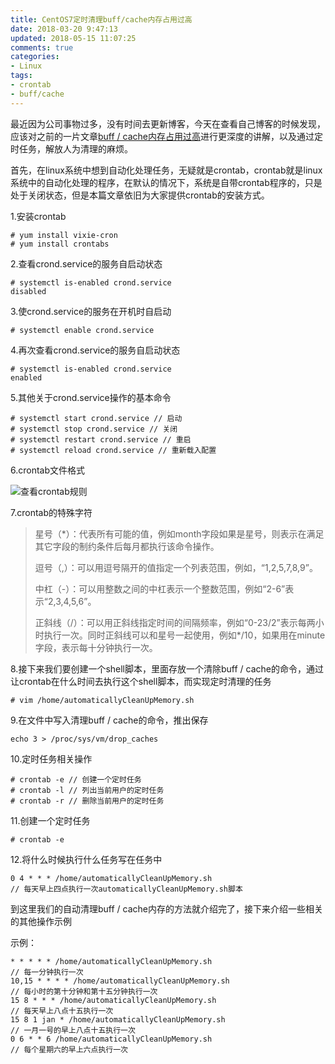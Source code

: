 ```yaml
---
title: CentOS7定时清理buff/cache内存占用过高
date: 2018-03-20 9:47:13
updated: 2018-05-15 11:07:25
comments: true
categories:
- Linux
tags:
- crontab
- buff/cache
---
```


最近因为公司事物过多，没有时间去更新博客，今天在查看自己博客的时候发现，应该对之前的一片文章<a href="http://120.79.151.66:4000/2018/02/06/buffcache%E5%86%85%E5%AD%98%E5%8D%A0%E7%94%A8%E8%BF%87%E9%AB%98/">buff / cache内存占用过高</a>进行更深度的讲解，以及通过定时任务，解放人为清理的麻烦。

首先，在linux系统中想到自动化处理任务，无疑就是crontab，crontab就是linux系统中的自动化处理的程序，在默认的情况下，系统是自带crontab程序的，只是处于关闭状态，但是本篇文章依旧为大家提供crontab的安装方式。

1.安装crontab

```shell
# yum install vixie-cron
# yum install crontabs
```

2.查看crond.service的服务自启动状态

```shell
# systemctl is-enabled crond.service
disabled
```

3.使crond.service的服务在开机时自启动

```shell
# systemctl enable crond.service
```

4.再次查看crond.service的服务自启动状态

```shell
# systemctl is-enabled crond.service
enabled
```

5.其他关于crond.service操作的基本命令

```shell
# systemctl start crond.service // 启动
# systemctl stop crond.service // 关闭
# systemctl restart crond.service // 重启
# systemctl reload crond.service // 重新载入配置
```

6.crontab文件格式

![查看crontab规则](查看crontab规则.png)

7.crontab的特殊字符

> 星号（*）：代表所有可能的值，例如month字段如果是星号，则表示在满足其它字段的制约条件后每月都执行该命令操作。
>
> 逗号（,）：可以用逗号隔开的值指定一个列表范围，例如，“1,2,5,7,8,9”。
>
> 中杠（-）：可以用整数之间的中杠表示一个整数范围，例如“2-6”表示“2,3,4,5,6”。
>
> 正斜线（/）：可以用正斜线指定时间的间隔频率，例如“0-23/2”表示每两小时执行一次。同时正斜线可以和星号一起使用，例如*/10，如果用在minute字段，表示每十分钟执行一次。

8.接下来我们要创建一个shell脚本，里面存放一个清除buff / cache的命令，通过让crontab在什么时间去执行这个shell脚本，而实现定时清理的任务

```shell
# vim /home/automaticallyCleanUpMemory.sh
```

9.在文件中写入清理buff / cache的命令，推出保存

```shell
echo 3 > /proc/sys/vm/drop_caches
```

10.定时任务相关操作

```shell
# crontab -e // 创建一个定时任务
# crontab -l // 列出当前用户的定时任务
# crontab -r // 删除当前用户的定时任务
```

11.创建一个定时任务

```shell
# crontab -e
```

12.将什么时候执行什么任务写在任务中

```shell
0 4 * * * /home/automaticallyCleanUpMemory.sh
// 每天早上四点执行一次automaticallyCleanUpMemory.sh脚本
```

到这里我们的自动清理buff / cache内存的方法就介绍完了，接下来介绍一些相关的其他操作示例

示例：

```shell
* * * * * /home/automaticallyCleanUpMemory.sh 
// 每一分钟执行一次
10,15 * * * * /home/automaticallyCleanUpMemory.sh
// 每小时的第十分钟和第十五分钟执行一次
15 8 * * * /home/automaticallyCleanUpMemory.sh
// 每天早上八点十五执行一次
15 8 1 jan * /home/automaticallyCleanUpMemory.sh
// 一月一号的早上八点十五执行一次
0 6 * * 6 /home/automaticallyCleanUpMemory.sh
// 每个星期六的早上六点执行一次
```